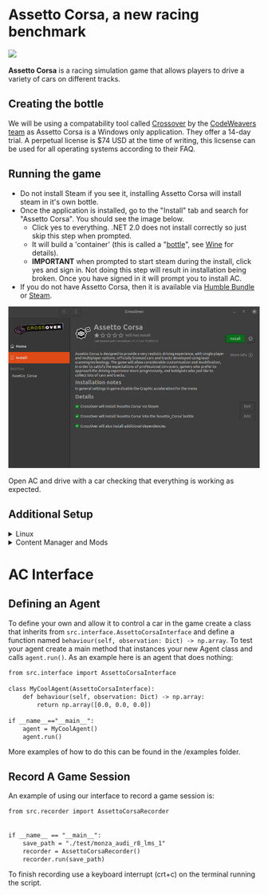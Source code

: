 # Assetto Corsa, a new racing benchmark
![](https://imgs.xkcd.com/comics/standards_2x.png)

**Assetto Corsa** is a racing simulation game that allows players to drive a variety of cars on different tracks. 



## Creating the bottle
We will be using a compatability tool called [Crossover](https://www.codeweavers.com/crossover) by the [CodeWeavers team](https://www.codeweavers.com/) as Assetto Corsa is a Windows only application. They offer a 14-day trial. A perpetual license is $74 USD at the time of writing, this licsense can be used for all operating systems according to their FAQ.




## Running the game

- Do not install Steam if you see it, installing Assetto Corsa will install steam in it's own bottle.
- Once the application is installed, go to the "Install" tab and search for "Assetto Corsa". You should see the image below.
	- Click yes to everything. .NET 2.0 does not install correctly so just skip this step when prompted. 
	- It will build a 'container' (this is called a "[bottle](https://news.ycombinator.com/item?id=29613303#:~:text=software%20on%20...-,Bottles%20are%20isolated%20Wine%20environments%2C%20similar%20to%20containers%20or%20VMs,%2C%202021%20%7C%20next%20%5B%E2%80%93%5D)", see [Wine](https://www.winehq.org/) for details).
	- **IMPORTANT** when prompted to start steam during the install, click yes and sign in. Not doing this step will result in installation being broken. Once you have signed in it will prompt you to install AC.
- If you do not have Assetto Corsa, then it is available via [Humble Bundle](https://www.humblebundle.com/store/assetto-corsa) or [Steam](https://store.steampowered.com/app/244210/Assetto_Corsa/).

![Install Assetto Cora](imgs/crossover_assetto-corsa.png)

Open AC and drive with a car checking that everything is working as expected.

## Additional Setup

<details>
	<summary>Linux</summary>


### Game State
AC has to run in WINE which means we cannot directly access the game state via shared memory.
To get around this we use a python script running inside the same WINE instance as the game to access the game state which it then makes available to the host OS via a socket.
Crossover doesn't come with python so first we need to install that using the `Install an unlisted application` button in the `Install` tab.
When installing python select to install it for all users in the Advanced Menu.

![image](https://user-images.githubusercontent.com/26395770/223075507-2eed5cd2-5ce6-4bcd-a991-a8301265386a.png)


Now we should be able to call python and its related packages from the bottle's command line.
To verify this, in crossover click `Run Commnad` and in the `Command` field type `python`, this should launch your Python (version 3.11 in our example) interactive terminal. 


Navigate to the root directory of the package and run:
```
/opt/cxoffice/bin/wine --bottle Assetto_Corsa --cx-app cmd.exe
```
To access the command line inside the bottle.
Then install ac interface it into the bottle by running:
```
pip install loguru numpy
pip install -e .
```
	
In linux, do this to make sure the python uinput module has access to the kernel uinput module. 
```bash
sudo modprobe uinput
sudo chmod a+r+w /dev/uinput
```

Additionally, if the game resolution is set to be the same as your windowed resolution, i.e. you have a 1920x1080 screen, and in AC you disable fullscreen mode (enabling windowed mode) and set the resolution to be 1920x1080, AC will ignore your windowed mode request and thus our scripts won't be able to do game capture. So you will need to set the game resolution to something smaller than your display, i.e. 1920x1080 screen, so 1600x900 game resolution. 
You will need to go into `src/config/capture/game_capture.yaml` and change the resolution to the one chosen in game.

### Recording
To write out image files faster we need to make sure an additional package is installed by running `sudo apt-get install libturbojpeg` prior to running `make build`.


</details>

<details>
	<summary>Content Manager and Mods</summary>
[Content Manager](https://acstuff.ru/app/) (CM) replaces the original game launching menu with a much better one with many additional features. CM gives the ability to easily install mods such as new cars, tracks, visual improvements, and python apps to the game. Although it is possible to do this without CM there is a free version with many features. CM also makes it easy to install two important visual improvement mods [Custom Shaders Patch](https://acstuff.ru/patch/) and [Sol](https://www.racedepartment.com/downloads/sol.24914/). These two mods update the games graphics, textures, and functionality to include more weather and times of day. You can find more information on [Custom Shaders Patch (CSP) discord](https://discord.gg/QwXVEFM) and [Sol-Pure discord](https://discord.gg/m2Vbsgz). There are two versions of CM and CSP, free and paid. Both are relatively cheap for the amount of work that has gone into them only being a few dollars each. You can get away with free CSP but RainFX will not be available.


### Installing Content Manager
I have tested the install in the Assetto Corsa bottle with Windows 10 64-bit. First you will need to install all the dependencies of CM in the crossover bottle. This includes [Visual C++ Redistributable x86](https://www.microsoft.com/en-us/download/details.aspx?id=48145), [DirectX Runtime June 2010](https://www.microsoft.com/en-us/download/confirmation.aspx?id=8109), and [DirectX 10/11 for 3D-related functions](https://www.microsoft.com/en-us/download/details.aspx?id=35). I didn't have any success getting DirectX 10/11 installed but this didn't seem to effect the rest of the installation.

Next we want to download CM from [here](https://acstuff.ru/app/). Extract the .exe file and rename it `Content Manager Safe.exe`. This stops CM from using hardware acceleration for the GUI. In Crossover select the bottle and then `Install Application into Bottle` then `Install unlisted application`. Select `Content Manager Safe.exe` as the installed file and click install. A menu should pop-up, I didn't need to select anything on this menu at all, just click 'OK' down the bottom. Don't click on `Make desktop icon` as this closes the menu without finishing the install. CM should then open up. In CM go to the Settings tab and navigate to `Settings->Content Manager->Appearance->System` and tick 'Disable windows transparency' and 'Disable hardware acceleration for UI'. Once this is done we no longer need to have 'Safe' in the `.exe` file to run. You can now close CM, beware that the install doesn't finish. This is fine you can cancel the install.

Next we want to navigate to the Assetto Corsa root folder which should be something like this: `~/.cxoffice/Assetto_Corsa/drive_c/Program Files (x86)/Steam/steamapps/common/assettocorsa`. Rename the original launcher `AssettoCorsa.exe` to `AssettoCorsa_original.exe`. Then copy in the `Content Manager Safe.exe` and rename it `AssettoCorsa.exe`. Now when launching Assetto Corsa it will launch CM as the default launcher.

We are now ready to install CSP and Sol. Open Crossover and go to the Assetto Corsa bottle. Go to `Control Panels->Wine Configuration->Libraries` and add in `dwrite.dll` (it should be in the drop down menu). This is needed for CSP to work. Open Assetto Corsa (which should open with CM as the launcher now) and go to `Settings->Custom Shaders Patch` and install it. I have tested with both 0.1.79 and [0.1.80-preview115](https://www.patreon.com/x4fab/posts) (paid version). With this installed we can also install [Sol](https://www.racedepartment.com/downloads/sol.24914/), you will need to signup to Racedepartment and download the instructions. Make sure to follow the instructions in the pdf.

To check if this is working go into a practice race and set the time to 22:00. If the track is dark and the time doesn't default to 18:00 all should be good to go.

</details>

# AC Interface
## Defining an Agent
To define your own and allow it to control a car in the game create a class that inherits from `src.interface.AssettoCorsaInterface` and define a function named `behaviour(self, observation: Dict) -> np.array`.
To test your agent create a main method that instances your new Agent class and calls `agent.run()`.
As an example here is an agent that does nothing:
```
from src.interface import AssettoCorsaInterface

class MyCoolAgent(AssettoCorsaInterface):
	def behaviour(self, observation: Dict) -> np.array:
		return np.array([0.0, 0.0, 0.0])

if __name__=="__main__":
	agent = MyCoolAgent()
	agent.run()
```
More examples of how to do this can be found in the /examples folder.

## Record A Game Session
An example of using our interface to record a game session is:
```
from src.recorder import AssettoCorsaRecorder


if __name__ == "__main__":
    save_path = "./test/monza_audi_r8_lms_1"
	recorder = AssettoCorsaRecorder()
    recorder.run(save_path)
```
To finish recording use a keyboard interrupt (crt+c) on the terminal running the script.
